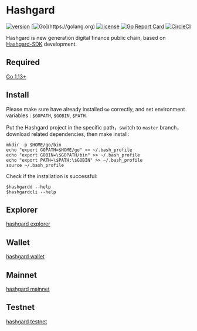 # Hashgard

[![version](https://img.shields.io/github/tag/hashgard/hashgard.svg)](https://github.com/hashgard/hashgard/releases/latest)
[![Go](https://img.shields.io/badge/golang-%3E%3D1.13-green.svg?style=flat-square")](https://golang.org)
[![license](https://img.shields.io/github/license/hashgard/hashgard.svg)](https://github.com/hashgard/hashgard/blob/master/LICENSE)
[![Go Report Card](https://goreportcard.com/badge/github.com/hashgard/hashgard)](https://goreportcard.com/report/github.com/hashgard/hashgard)
[![CircleCI](https://circleci.com/gh/hashgard/hashgard/tree/master.svg?style=shield)](https://circleci.com/gh/hashgard/hashgard/tree/master)

Hashgard is new generation digital finance public chain, based on [Hashgard-SDK](https://github.com/hashgard/hashgard-sdk) development.

## Required
[Go 1.13+](https://golang.org/dl/)

## Install
Please make sure have already installed `Go` correctly, and set environment variables : `$GOPATH`, `$GOBIN`, `$PATH`.

Put the Hashgard project in the specific path，switch to `master` branch，download related dependencies, then make install:
```
mkdir -p $HOME/go/bin
echo "export GOPATH=$HOME/go" >> ~/.bash_profile
echo "export GOBIN=\$GOPATH/bin" >> ~/.bash_profile
echo "export PATH=\$PATH:\$GOBIN" >> ~/.bash_profile
source ~/.bash_profile
```

Check if the installation is successful:
```
$hashgardd --help
$hashgardcli --help
```

## Explorer
[hashgard explorer](https://explorer.hashgard.com)

## Wallet
[hashgard wallet](https://wallet.hashgard.com)

## Mainnet
[hashgard mainnet](https://github.com/hashgard/mainnet)

## Testnet
[hashgard testnet](https://github.com/hashgard/testnet)